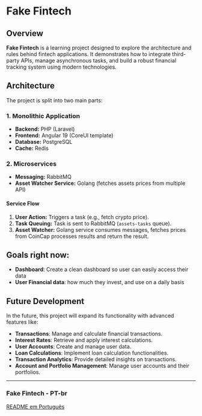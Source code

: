 # Fake Fintech

## Overview

**Fake Fintech** is a learning project designed to explore the architecture and rules behind fintech applications. It demonstrates how to integrate third-party APIs, manage asynchronous tasks, and build a robust financial tracking system using modern technologies.

## Architecture

The project is split into two main parts:

### 1. Monolithic Application

- **Backend:** PHP (Laravel)
- **Frontend:** Angular 19 (CoreUI template)
- **Database:** PostgreSQL
- **Cache:** Redis

### 2. Microservices

- **Messaging:** RabbitMQ
- **Asset Watcher Service:** Golang (fetches assets prices from multiple API)

#### Service Flow

1. **User Action:** Triggers a task (e.g., fetch crypto price).
2. **Task Queuing:** Task is sent to RabbitMQ (`assets-tasks` queue).
3. **Asset Watcher:** Golang service consumes messages, fetches prices from CoinCap processes results and return the result.

## Goals right now:
- **Dashboard**: Create a clean dashboard so user can easily access their data
- **User Financial data**: how much they invest, and use on a daily basis

## Future Development
In the future, this project will expand its functionality with advanced features like:

- **Transactions**: Manage and calculate financial transactions.
- **Interest Rates**: Retrieve and apply interest calculations.
- **User Accounts**: Create and manage user data.
- **Loan Calculations**: Implement loan calculation functionalities.
- **Transaction Analytics**: Provide detailed insights on transactions.
- **Account and Portfolio Management**: Manage user accounts and their portfolios.

---

### Fake Fintech - PT-br

[README em Português](./docs/pt-br/Readme.md)
